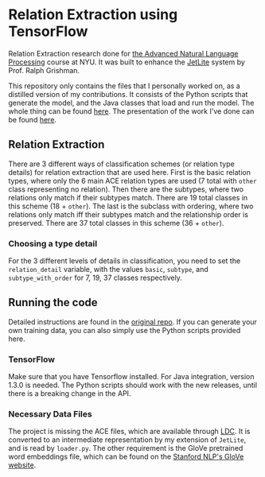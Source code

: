 # Relation Extraction using TensorFlow
Relation Extraction research done for [the Advanced Natural Language Processing](https://cs.nyu.edu/courses/fall17/CSCI-GA.2591-001/) course at NYU. It was built to enhance the [JetLite](https://cs.nyu.edu/courses/fall17/CSCI-GA.2591-001/JetLite.html) system by Prof. Ralph Grishman.

This repository only contains the files that I personally worked on, as a distilled version of my contributions. It consists of the Python scripts that generate the model, and the Java classes that load and run the model. The whole thing can be found [here](https://github.com/dorukkilitcioglu/jetLite/tree/tensorflow). The presentation of the work I've done can be found [here](https://drive.google.com/open?id=1kIAs3XkIS0_SyRj2qUhTgLcbFDghASwyNaTkM3g9te8&lipi=urn%3Ali%3Apage%3Ad_flagship3_profile_view_base%3B4ZjFMwDfRCaQd7T8uk6CIQ%3D%3D).

## Relation Extraction
There are 3 different ways of classification schemes (or relation type details) for relation extraction that are used here. First is the basic relation types, where only the 6 main ACE relation types are used (7 total with `other` class representing no relation). Then there are the subtypes, where two relations only match if their subtypes match. There are 19 total classes in this scheme (18 + `other`). The last is the subclass with ordering, where two relations only match iff their subtypes match and the relationship order is preserved. There are 37 total classes in this scheme (36 + `other`).

### Choosing a type detail
For the 3 different levels of details in classification, you need to set the `relation_detail` variable, with the values `basic`, `subtype`, and `subtype_with_order` for 7, 19, 37 classes respectively.

## Running the code
Detailed instructions are found in the [original repo](https://github.com/dorukkilitcioglu/jetLite/tree/tensorflow). If you can generate your own training data, you can also simply use the Python scripts provided here.

### TensorFlow
Make sure that you have Tensorflow installed. For Java integration, version 1.3.0 is needed. The Python scripts should work with the new releases, until there is a breaking change in the API.

### Necessary Data Files
The project is missing the ACE files, which are available through [LDC](https://catalog.ldc.upenn.edu/LDC2005T09). It is converted to an intermediate representation by my extension of `JetLite`, and is read by `loader.py`. The other requirement is the GloVe pretrained word embeddings file, which can be found on the [Stanford NLP's GloVe website](https://nlp.stanford.edu/projects/glove/).
